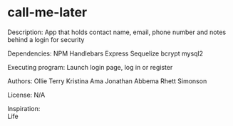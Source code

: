 # call-me-later


Description:
App that holds contact name, email, phone number and notes behind a login for security


Dependencies:
NPM 
Handlebars
Express
Sequelize
bcrypt
mysql2


Executing program:
Launch login page, log in or register

Authors:
Ollie Terry
Kristina Ama
Jonathan Abbema
Rhett Simonson

License:
N/A

Inspiration:  
Life

